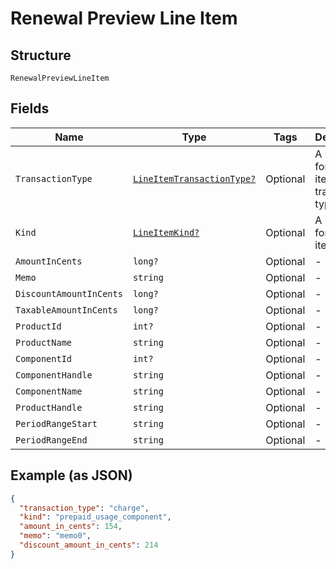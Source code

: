 
# Renewal Preview Line Item

## Structure

`RenewalPreviewLineItem`

## Fields

| Name | Type | Tags | Description |
|  --- | --- | --- | --- |
| `TransactionType` | [`LineItemTransactionType?`](../../doc/models/line-item-transaction-type.md) | Optional | A handle for the line item transaction type |
| `Kind` | [`LineItemKind?`](../../doc/models/line-item-kind.md) | Optional | A handle for the line item kind |
| `AmountInCents` | `long?` | Optional | - |
| `Memo` | `string` | Optional | - |
| `DiscountAmountInCents` | `long?` | Optional | - |
| `TaxableAmountInCents` | `long?` | Optional | - |
| `ProductId` | `int?` | Optional | - |
| `ProductName` | `string` | Optional | - |
| `ComponentId` | `int?` | Optional | - |
| `ComponentHandle` | `string` | Optional | - |
| `ComponentName` | `string` | Optional | - |
| `ProductHandle` | `string` | Optional | - |
| `PeriodRangeStart` | `string` | Optional | - |
| `PeriodRangeEnd` | `string` | Optional | - |

## Example (as JSON)

```json
{
  "transaction_type": "charge",
  "kind": "prepaid_usage_component",
  "amount_in_cents": 154,
  "memo": "memo0",
  "discount_amount_in_cents": 214
}
```

